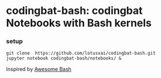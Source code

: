 
# codingbat-bash: codingbat Notebooks with Bash kernels
### setup

```
git clone  https://github.com/lotusxai/codingbat-bash.git
jupyter notebook codingbat-bash/notebooks/ &
```

Inspired by [Awesome Bash](http://mywiki.wooledge.org/BashGuide)
